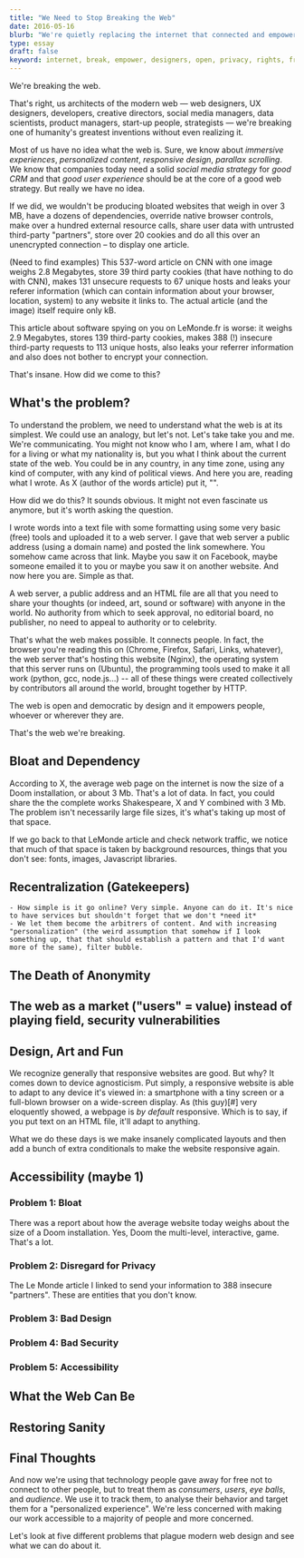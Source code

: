 ```yaml
---
title: "We Need to Stop Breaking the Web"
date: 2016-05-16
blurb: "We're quietly replacing the internet that connected and empowered people with one that restricts and commoditizes users. And we need to stop it."
type: essay
draft: false
keyword: internet, break, empower, designers, open, privacy, rights, free, web
---
```


We're breaking the web.

That's right, us architects of the modern web — web designers, UX designers, developers, creative directors, social media managers, data scientists, product managers, start-up people, strategists — we're breaking one of humanity's greatest inventions without even realizing it.

Most of us have no idea what the web is. Sure, we know about *immersive experiences*, *personalized content*, *responsive design*, *parallax scrolling*. We know that companies today need a solid *social media strategy* for *good CRM* and that *good user experience* should be at the core of a good web strategy. But really we have no idea.

If we did, we wouldn't be producing bloated websites that weigh in over 3 MB, have a dozens of dependencies, override native browser controls, make over a hundred external resource calls, share user data with untrusted third-party "partners", store over 20 cookies and do all this over an unencrypted connection – to display one article.

(Need to find examples)
This 537-word article on CNN with one image weighs 2.8 Megabytes, store 39 third party cookies (that have nothing to do with CNN), makes 131 unsecure requests to 67 unique hosts and leaks your referer information (which can contain information about your browser, location, system) to any website it links to. The actual article (and the image) itself require only kB.

This article about software spying on you on LeMonde.fr is worse: it weighs 2.9 Megabytes, stores 139 third-party cookies, makes 388 (!) insecure third-party requests to 113 unique hosts, also leaks your referrer information and also does not bother to encrypt your connection.

That's insane. How did we come to this?

## What's the problem?

To understand the problem, we need to understand what the web is at its simplest. We could use an analogy, but let's not. Let's take take you and me. We're communicating. You might not know who I am, where I am, what I do for a living or what my nationality is, but you what I think about the current state of the web. You could be in any country, in any time zone, using any kind of computer, with any kind of political views. And here you are, reading what I wrote. As X (author of the words article) put it, "".  

How did we do this? It sounds obvious. It might not even fascinate us anymore, but it's worth asking the question.

I wrote words into a text file with some formatting using some very basic (free) tools and uploaded it to a web server. I gave that web server a public address (using a domain name) and posted the link somewhere. You somehow came across that link. Maybe you saw it on Facebook, maybe someone emailed it to you or maybe you saw it on another website. And now here you are. Simple as that.

A web server, a public address and an HTML file are all that you need to share your thoughts (or indeed, art, sound or software) with anyone in the world. No authority from which to seek approval, no editorial board, no publisher, no need to appeal to authority or to celebrity.

That's what the web makes possible. It connects people. In fact, the browser you're reading this on (Chrome, Firefox, Safari, Links, whatever), the web server that's hosting this website (Nginx), the operating system that this server runs on (Ubuntu), the programming tools used to make it all work (python, gcc, node.js...) -- all of these things were created collectively by contributors all around the world, brought together by HTTP.

The web is open and democratic by design and it empowers people, whoever or wherever they are.

That's the web we're breaking. 

## Bloat and Dependency

According to X, the average web page on the internet is now the size of a Doom installation, or about 3 Mb. That's a lot of data. In fact, you could share the the complete works Shakespeare, X and Y combined with 3 Mb. The problem isn't necessarily large file sizes, it's what's taking up most of that space.

If we go back to that LeMonde article and check network traffic, we notice that much of that space is taken by background resources, things that you don't see: fonts, images, Javascript libraries.

## Recentralization (Gatekeepers)
	- How simple is it go online? Very simple. Anyone can do it. It's nice to have services but shouldn't forget that we don't *need it*
	- We let them become the arbitrers of content. And with increasing "personalization" (the weird assumption that somehow if I look something up, that that should establish a pattern and that I'd want more of the same), filter bubble.

## The Death of Anonymity

## The web as a market ("users" = value) instead of playing field, security vulnerabilities


## Design, Art and Fun

We recognize generally that responsive websites are good. But why? It comes down to device agnosticism. Put simply, a responsive website is able to adapt to any device it's viewed in: a smartphone with a tiny screen or a full-blown browser on a wide-screen display. As (this guy)[#] very eloquently showed, a webpage is *by default* responsive. Which is to say, if you put text on an HTML file, it'll adapt to anything.

What we do these days is we make insanely complicated layouts and then add a bunch of extra conditionals to make the website responsive again.

## Accessibility (maybe 1)








### Problem 1: Bloat

There was a report about how the average website today weighs about the size of a Doom installation. Yes, Doom the multi-level, interactive,  game. That's a lot.

### Problem 2: Disregard for Privacy
The Le Monde article I linked to send your information to 388 insecure "partners". These are entities that you don't know.

### Problem 3: Bad Design

### Problem 4: Bad Security

### Problem 5: Accessibility

## What the Web Can Be

## Restoring Sanity

## Final Thoughts





And now we're using that technology people gave away for free not to connect to other people, but to treat them as *consumers*, *users*, *eye balls*, and *audience*. We use it to track them, to analyse their behavior and target them for a "personalized experience". We're less concerned with making our work accessible to a majority of people and more concerned.

Let's look at five different problems that plague modern web design and see what we can do about it.
